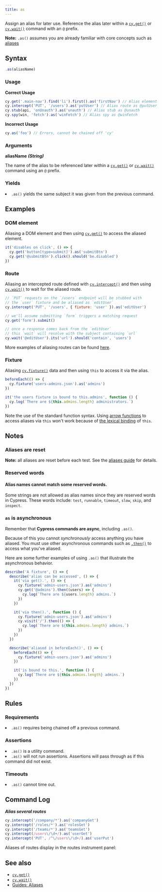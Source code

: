 ```yaml
---
title: as
---
```


Assign an alias for later use. Reference the alias later within a [`cy.get()`](/api/commands/get) or [`cy.wait()`](/api/commands/wait) command with an `@` prefix.

<Alert type="info">

**Note:** `.as()` assumes you are already familiar with core concepts such as [aliases](/guides/core-concepts/variables-and-aliases)

</Alert>

## Syntax

```javascript
.as(aliasName)
```

### Usage

**<Icon name="check-circle" color="green"></Icon> Correct Usage**

```javascript
cy.get('.main-nav').find('li').first().as('firstNav') // Alias element as @firstNav
cy.intercept('PUT', '/users').as('putUser') // Alias route as @putUser
cy.stub(api, 'onUnauth').as('unauth') // Alias stub as @unauth
cy.spy(win, 'fetch').as('winFetch') // Alias spy as @winFetch
```

**<Icon name="exclamation-triangle" color="red"></Icon> Incorrect Usage**

```javascript
cy.as('foo') // Errors, cannot be chained off 'cy'
```

### Arguments

**<Icon name="angle-right"></Icon> aliasName** **_(String)_**

The name of the alias to be referenced later within a [`cy.get()`](/api/commands/get) or [`cy.wait()`](/api/commands/wait) command using an `@` prefix.

### Yields [<Icon name="question-circle"/>](/guides/core-concepts/introduction-to-cypress#Subject-Management)

<List><li>`.as()` yields the same subject it was given from the previous command.</li></List>

## Examples

### DOM element

Aliasing a DOM element and then using [`cy.get()`](/api/commands/get) to access the aliased element.

```javascript
it('disables on click', () => {
  cy.get('button[type=submit]').as('submitBtn')
  cy.get('@submitBtn').click().should('be.disabled')
})
```

### Route

Aliasing an intercepted route defined with [`cy.intercept()`](/api/commands/intercept) and then using [`cy.wait()`](/api/commands/wait) to wait for the aliased route.

```javascript
// `PUT` requests on the `/users` endpoint will be stubbed with
// the `user` fixture and be aliased as `editUser`
cy.intercept('PUT', '/users', { fixture: 'user' }).as('editUser')

// we'll assume submitting `form` triggers a matching request
cy.get('form').submit()

// once a response comes back from the `editUser`
// this `wait` will resolve with the subject containing `url`
cy.wait('@editUser').its('url').should('contain', 'users')
```

More examples of aliasing routes can be found [here](/api/commands/intercept#Aliasing-an-intercepted-route).

### Fixture

Aliasing [`cy.fixture()`](/api/commands/fixture) data and then using `this` to access it via the alias.

```javascript
beforeEach(() => {
  cy.fixture('users-admins.json').as('admins')
})

it('the users fixture is bound to this.admins', function () {
  cy.log(`There are ${this.admins.length} administrators.`)
})
```

<Alert type="warning">

Note the use of the standard function syntax. Using [arrow functions](https://developer.mozilla.org/en-US/docs/Web/JavaScript/Reference/Functions/Arrow_functions) to access aliases via `this` won't work because of [the lexical binding](https://developer.mozilla.org/en-US/docs/Web/JavaScript/Reference/Functions/Arrow_functions#No_separate_this) of `this`.

</Alert>

## Notes

### Aliases are reset

<Alert type="warning">

**Note:** all aliases are reset before each test. See the [aliases guide](/guides/core-concepts/variables-and-aliases) for details.

</Alert>

### Reserved words

#### Alias names cannot match some reserved words.

Some strings are not allowed as alias names since they are reserved words in Cypress. These words include: `test`, `runnable`, `timeout`, `slow`, `skip`, and `inspect`.

### `as` is asynchronous

Remember that **Cypress commands are async**, including `.as()`.

Because of this you cannot _synchronously_ access anything you have aliased. You must use other asynchronous commands such as [`.then()`](/api/commands/then) to access what you've aliased.

Here are some further examples of using `.as()` that illustrate the asynchronous behavior.

```javascript
describe('A fixture', () => {
  describe('alias can be accessed', () => {
    it('via get().', () => {
      cy.fixture('admin-users.json').as('admins')
      cy.get('@admins').then((users) => {
        cy.log(`There are ${users.length} admins.`)
      })
    })

    it('via then().', function () {
      cy.fixture('admin-users.json').as('admins')
      cy.visit('/').then(() => {
        cy.log(`There are ${this.admins.length} admins.`)
      })
    })
  })

  describe('aliased in beforeEach()', () => {
    beforeEach(() => {
      cy.fixture('admin-users.json').as('admins')
    })

    it('is bound to this.', function () {
      cy.log(`There are ${this.admins.length} admins.`)
    })
  })
})
```

## Rules

### Requirements [<Icon name="question-circle"/>](/guides/core-concepts/introduction-to-cypress#Chains-of-Commands)

<List><li>`.as()` requires being chained off a previous command.</li></List>

### Assertions [<Icon name="question-circle"/>](/guides/core-concepts/introduction-to-cypress#Assertions)

<List><li>`.as()` is a utility command.</li><li>`.as()` will not run assertions. Assertions will pass through as if this command did not exist.</li></List>

### Timeouts [<Icon name="question-circle"/>](/guides/core-concepts/introduction-to-cypress#Timeouts)

<List><li>`.as()` cannot time out.</li></List>

## Command Log

**_Alias several routes_**

```javascript
cy.intercept('/company/*').as('companyGet')
cy.intercept('/roles/*').as('rolesGet')
cy.intercept('/teams/*').as('teamsGet')
cy.intercept(/users\/\d+/).as('userGet')
cy.intercept('PUT', /^\/users\/\d+/).as('userPut')
```

Aliases of routes display in the routes instrument panel:

<DocsImage src="/img/api/as/routes-table-in-command-log.png" alt="Command log for route" ></DocsImage>

## See also

- [`cy.get()`](/api/commands/get)
- [`cy.wait()`](/api/commands/wait)
- [Guides: Aliases](/guides/core-concepts/variables-and-aliases)
